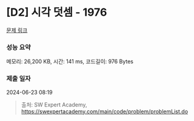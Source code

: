 # [D2] 시각 덧셈 - 1976 

[문제 링크](https://swexpertacademy.com/main/code/problem/problemDetail.do?contestProbId=AV5PttaaAZIDFAUq) 

### 성능 요약

메모리: 26,200 KB, 시간: 141 ms, 코드길이: 976 Bytes

### 제출 일자

2024-06-23 08:19



> 출처: SW Expert Academy, https://swexpertacademy.com/main/code/problem/problemList.do